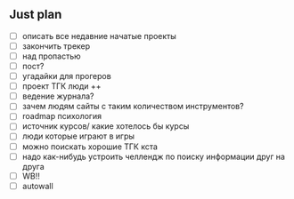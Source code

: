 ## Just plan
- [ ] описать все недавние начатые проекты
- [ ] закончить трекер
- [ ] над пропастью 
- [ ] пост?
- [ ] угадайки для прогеров
- [ ] проект ТГК люди ++
- [ ] ведение журнала?
- [ ] зачем людям сайты с таким количеством инструментов?
- [ ] roadmap психология 
- [ ] источник курсов/ какие хотелось бы курсы
- [ ] люди которые играют в игры 
- [ ] можно поискать хорошие ТГК кста
- [ ] надо как-нибудь устроить челлендж по поиску информации друг на друга 
- [ ] WB!!
- [ ] autowall
